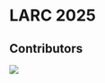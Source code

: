 # LARC 2025

## Contributors

<a href="https://github.com/RoBorregos/LARC_REGO_2025/graphs/contributors">
  <img src="https://contrib.rocks/image?repo=RoBorregos/LARC_REGO_2025" />
</a>
